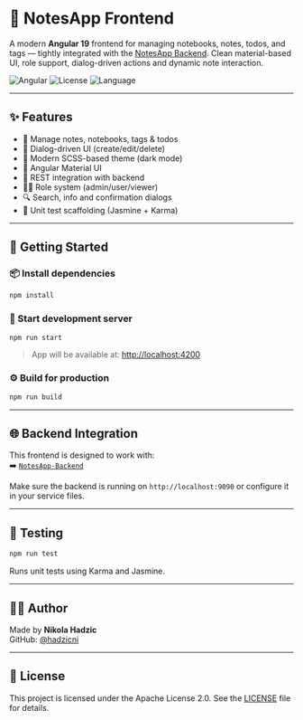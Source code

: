 # 🧠 NotesApp Frontend

A modern **Angular 19** frontend for managing notebooks, notes, todos, and tags — tightly integrated with the [NotesApp Backend](https://github.com/hadzicni/NotesApp-Backend). Clean material-based UI, role support, dialog-driven actions and dynamic note interaction.

![Angular](https://img.shields.io/badge/Angular-19-red?logo=angular)
![License](https://img.shields.io/badge/license-Apache--2.0-blue)
![Language](https://img.shields.io/badge/language-TypeScript-blue)

---

## ✨ Features

- 📝 Manage notes, notebooks, tags & todos
- 💬 Dialog-driven UI (create/edit/delete)
- 🎨 Modern SCSS-based theme (dark mode)
- 🧱 Angular Material UI
- 🔗 REST integration with backend
- 🧑‍⚖️ Role system (admin/user/viewer)
- 🔍 Search, info and confirmation dialogs
- 🧪 Unit test scaffolding (Jasmine + Karma)

---

## 🚀 Getting Started

### 📦 Install dependencies

```bash
npm install
```

### 🧪 Start development server

```bash
npm run start
```

> App will be available at: [http://localhost:4200](http://localhost:4200)

### ⚙️ Build for production

```bash
npm run build
```

---

## 🌐 Backend Integration

This frontend is designed to work with:  
➡️ [`NotesApp-Backend`](https://github.com/hadzicni/NotesApp-Backend)

Make sure the backend is running on `http://localhost:9090` or configure it in your service files.

---


## 🧪 Testing

```bash
npm run test
```

Runs unit tests using Karma and Jasmine.

---

## 👨‍💻 Author

Made by **Nikola Hadzic**  
GitHub: [@hadzicni](https://github.com/hadzicni)

---

## 📄 License

This project is licensed under the Apache License 2.0. See the [LICENSE](./LICENSE) file for details.


